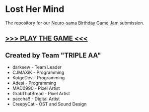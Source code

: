 # Lost Her Mind

The repository for our [Neuro-sama Birthday Game Jam](https://itch.io/jam/neurosama-birthday-game-jam) submission.

## [>>> PLAY THE GAME <<<](https://cjmaxik.itch.io/lost-her-mind)

## Created by Team "TRIPLE AA"

- darkeew - Team Leader
- CJMAXiK - Programming
- KotgeDev - Programming
- Adesi - Programming
- MAD0990 - Pixel Artist
- GrabThatBread - Pixel Artist
- paccha!! - Digital Artist
- CreepyCat - OST and Sound Design
